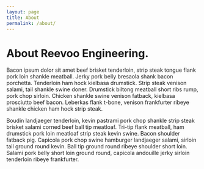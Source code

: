 ```yaml
---
layout: page
title: About
permalink: /about/
---
```


# About Reevoo Engineering.

Bacon ipsum dolor sit amet beef brisket tenderloin, strip steak tongue flank pork loin shankle meatball. Jerky pork belly bresaola shank bacon porchetta. Tenderloin ham hock kielbasa drumstick. Strip steak venison salami, tail shankle swine doner. Drumstick biltong meatball short ribs rump, pork chop sirloin. Chicken shankle swine venison fatback, kielbasa prosciutto beef bacon. Leberkas flank t-bone, venison frankfurter ribeye shankle chicken ham hock strip steak.

Boudin landjaeger tenderloin, kevin pastrami pork chop shankle strip steak brisket salami corned beef ball tip meatloaf. Tri-tip flank meatball, ham drumstick pork loin meatloaf strip steak kevin swine. Bacon shoulder fatback pig. Capicola pork chop swine hamburger landjaeger salami, sirloin tail ground round kevin. Ball tip ground round ribeye shoulder short loin. Salami pork belly short loin ground round, capicola andouille jerky sirloin tenderloin ribeye frankfurter.
